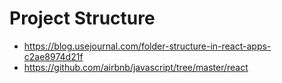 # Project Structure

- https://blog.usejournal.com/folder-structure-in-react-apps-c2ae8974d21f
- https://github.com/airbnb/javascript/tree/master/react


